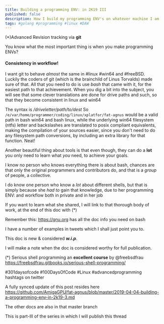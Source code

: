 ```yaml
---
title: Building a programming ENV: in 2K19 III
published: false
description: How I build my programming ENV's on whatever machine I am the longest on part-III
tags: #golang #programming #linux #DAW
---
```


(*)Advanced Revision tracking via **git**

You know what the most important thing is when you make programming ENVs?

#### Consistency in workflow!

I want git to behave _almost_ the same in #linux #win64 and #freeBSD. Luckily the coders of git (which is the brainchild of Linus Torvalds) made sure of that. All that you need to do is use _bash_ that came with it, for the easiest path to that achievement. When you dig a bit into the subject, you will see that some clever translations are done for drive paths and such, so that they become consistent in linux and win64

The syntax is _/driveletter/path/to/dest_
So `/e/var/home/programmer/coding/linux/xplatfor/fat-agnus` would be a valid path in bash win64 and bash linux, while the underlying win64 filesystem (ntfs) letter and backslashes are translated to posix compliant equivalents, making the compilation of your sources easier, since you don't need to do any filesystem path conversions, by including an extra library for that function. Neat! 

Another beautiful thing about tools is that even though, they can do a **lot** you only need to learn what _you_ need, to achieve your goals.

I know no person who knows everything there is about bash, chances are that only the original programmers and contributors do, and that is a _group_ of people, a collective.

I do know one person who know a _lot_ about different shells, but that is simply because she *had to* gain that knowledge, due to her programming ENV: and workflow both in private and in her job

If you want to learn what she shared, I will link to that thorough body of work, at the end of this doc with (*)

Remember this:
<https://gnu.org> has all the doc info you need on bash

I have a number of examples in tweets which I shall just point you to.


This doc is new & considered _**w.i.p**_.

I will make a note when the doc is considered worthy for full publication.


(*)
Serious shell programming an **excellent course** by @freebsdfrau 
<https://freebsdfrau.gitbooks.io/serious-shell-programming/>


  #301daysofcode #100DaysOfCode #Linux #advancedprogramming hashtags on twitter

A fully synced update of this post resides here <https://github.com/AmigaGPU/fat-agnus/blob/master/2019-04-04-building-a-programming-env-in-2k19-3.md>

The other docs are also in that master branch


This is part-III of the series in which I will publish this thread